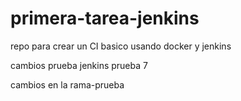 # primera-tarea-jenkins
repo para crear un CI basico usando docker y jenkins

cambios prueba jenkins prueba 7

cambios en la rama-prueba